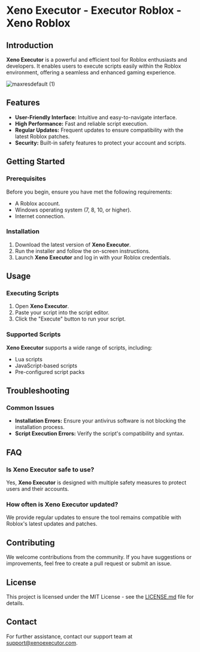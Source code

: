 # Xeno Executor - Executor Roblox - Xeno Roblox 

## Introduction
**Xeno Executor** is a powerful and efficient tool for Roblox enthusiasts and developers. It enables users to execute scripts easily within the Roblox environment, offering a seamless and enhanced gaming experience.

![maxresdefault (1)](https://github.com/user-attachments/assets/05a5300a-c0c6-43f3-ae98-3859aff5c282)

## Features
- **User-Friendly Interface:** Intuitive and easy-to-navigate interface.
- **High Performance:** Fast and reliable script execution.
- **Regular Updates:** Frequent updates to ensure compatibility with the latest Roblox patches.
- **Security:** Built-in safety features to protect your account and scripts.

## Getting Started
### Prerequisites
Before you begin, ensure you have met the following requirements:
- A Roblox account.
- Windows operating system (7, 8, 10, or higher).
- Internet connection.

### Installation
1. Download the latest version of **Xeno Executor**.
2. Run the installer and follow the on-screen instructions.
3. Launch **Xeno Executor** and log in with your Roblox credentials.

## Usage
### Executing Scripts
1. Open **Xeno Executor**.
2. Paste your script into the script editor.
3. Click the "Execute" button to run your script.

### Supported Scripts
**Xeno Executor** supports a wide range of scripts, including:
- Lua scripts
- JavaScript-based scripts
- Pre-configured script packs

## Troubleshooting
### Common Issues
- **Installation Errors:** Ensure your antivirus software is not blocking the installation process.
- **Script Execution Errors:** Verify the script's compatibility and syntax.

## FAQ
### Is Xeno Executor safe to use?
Yes, **Xeno Executor** is designed with multiple safety measures to protect users and their accounts.

### How often is Xeno Executor updated?
We provide regular updates to ensure the tool remains compatible with Roblox's latest updates and patches.

## Contributing
We welcome contributions from the community. If you have suggestions or improvements, feel free to create a pull request or submit an issue.

## License
This project is licensed under the MIT License - see the [LICENSE.md](LICENSE.md) file for details.

## Contact
For further assistance, contact our support team at [support@xenoexecutor.com](mailto:support@xenoexecutor.com).
